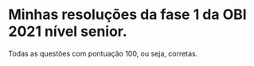 # Minhas resoluções da fase 1 da OBI 2021 nível senior.

Todas as questões com pontuação 100, ou seja, corretas.
